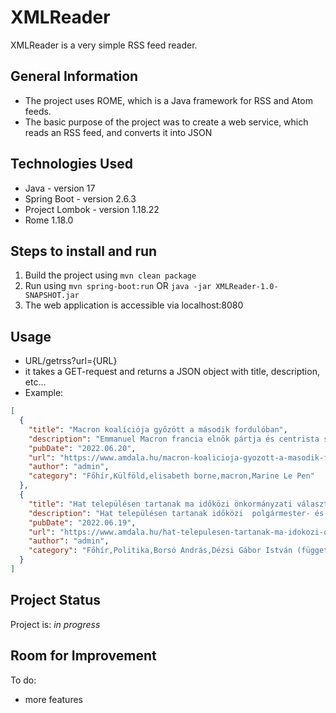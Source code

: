 # XMLReader
XMLReader is a very simple RSS feed reader.

## General Information
- The project uses ROME, which is a Java framework for RSS and Atom feeds.
- The basic purpose of the project was to create a web service, which reads an RSS feed, and converts it into JSON

## Technologies Used
- Java - version 17
- Spring Boot - version 2.6.3
- Project Lombok - version 1.18.22
- Rome 1.18.0

## Steps to install and run

1. Build the project using `mvn clean package`
2. Run using `mvn spring-boot:run` OR `java -jar XMLReader-1.0-SNAPSHOT.jar`
3. The web application is accessible via localhost:8080

## Usage

- URL/getrss?url={URL}
- it takes a GET-request and returns a JSON object with title, description, etc...
- Example:
```json
[
  {
    "title": "Macron koalíciója győzött a második fordulóban",
    "description": "Emmanuel Macron francia elnök pártja és centrista szövetségeseinek Együtt! elnevezésű koalíciója az élen végzett a francia törvényhozási választások második fordulójában, de elvesztette az abszolút többséget a nemzetgyűlésben &#8211; derül ki a francia belügyminisztérium hétfőre virradóra közzétett hivatalos végeredményéből.     A kormánypártnak a következő öt évben 246 helye lesz az 577 fős nemzetgyűlésben, ahol eddig 345 képviselővel ...",
    "pubDate": "2022.06.20",
    "url": "https://www.amdala.hu/macron-koalicioja-gyozott-a-masodik-forduloban/",
    "author": "admin",
    "category": "Főhír,Külföld,elisabeth borne,macron,Marine Le Pen"
  },
  {
    "title": "Hat településen tartanak ma időközi önkormányzati választást",
    "description": "Hat településen tartanak időközi  polgármester- és önkormányzati képviselő-választást vasárnap. Azokat az időközi választásokat rendezik most meg, amelyeket a koronavírus-járvány miatt 2020. november 4-én hatályba lépett veszélyhelyzet idején, illetve idejére nem tudtak kiírni.     A koronavírus-járvány miatt nem lehetett időközi választást és népszavazást kitűzni, a kiírt választások pedig elmaradtak. Április 10-étől azonban ismét kitűzhetőek lettek az időközi önkormányzati ...",
    "pubDate": "2022.06.19",
    "url": "https://www.amdala.hu/hat-telepulesen-tartanak-ma-idokozi-onkormanyzati-valasztast/",
    "author": "admin",
    "category": "Főhír,Politika,Borsó András,Dézsi Gábor István (független),Evetovicsné Takács Zsuzsanna,fidesz,független,járvány,Kánya Zsolt (független) és Sipeki Zsolt (Fidesz-KDNP),Kőműves Sándor és Wimme Beáta,Körmendy Zsófia (Összefogás Szigethalomért Egyesület) és Rendek Zsolt (független),Kovács István (Mi Hazánk Mozgalom),Miszi Zsuzsanna (Fidesz-KDNP) és Takács Bernadett (Marcali az Otthonunk Egyesület),Péter Dávid Attila,Protárné Gaál Andrea,Szabó Szabolcs és Werner Renáta,Székely Róbert,tát margit,választás"
  }
]
```

## Project Status
Project is: _in progress_

## Room for Improvement

To do:
- more features

